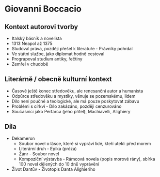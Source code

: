 # Giovanni Boccacio

## Kontext autorovi tvorby

- Italský básník a novelista
- 1313 Neapol až 1375
- Studoval práva, později přešel k literatuře - Právníky pohrdal
- Ve státní službe, jako diplomat hodně cestoval
- Prograpoval studium antiky, řečtiny
- Zemřel v chudobě

## Literárně / obecně kulturní kontext

- Časově ještě konec středověku, ale renesanční autor a humanista
- Odpůrce středověku a mystiky, věnuje se pozemskému, lidem
- Dílo není poučné a teologické, ale má pouze poskytovat zábavu
- Problémi s církví - Dílo zakázáno, později cenzurováno
- Současníci jako Pertarca (jeho přítel), Machiavelli, Alighiery

## Díla

- Dekameron
  - Soubor novel o lásce, které si vypráví lidé, kteří utekli před morem
  - Literární druh - Epika (próza)
  - Žánr - Soubor novel
  - Kompoziční výstavba - Rámcová novela (popis morové rány), sbírka 100 novel dělených do 10 dnů vyprávění
- Život Dantův - Životopis Danta Alighieriho
